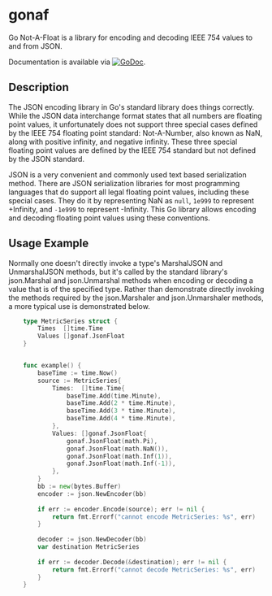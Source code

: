 # gonaf

Go Not-A-Float is a library for encoding and decoding IEEE 754 values
to and from JSON.

Documentation is available via
[![GoDoc](https://godoc.org/github.com/karrick/gonaf?status.svg)](https://godoc.org/github.com/karrick/gonaf).

## Description

The JSON encoding library in Go's standard library does things
correctly.  While the JSON data interchange format states that all
numbers are floating point values, it unfortunately does not support
three special cases defined by the IEEE 754 floating point standard:
Not-A-Number, also known as NaN, along with positive infinity, and
negative infinity.  These three special floating point values are
defined by the IEEE 754 standard but not defined by the JSON standard.

JSON is a very convenient and commonly used text based serialization
method.  There are JSON serialization libraries for most programming
languages that do support all legal floating point values, including
these special cases.  They do it by representing NaN as `null`,
`1e999` to represent +Infinity, and `-1e999` to represent -Infinity.
This Go library allows encoding and decoding floating point values
using these conventions.

## Usage Example

Normally one doesn't directly invoke a type's MarshalJSON and
UnmarshalJSON methods, but it's called by the standard library's
json.Marshal and json.Unmarshal methods when encoding or decoding a
value that is of the specified type.  Rather than demonstrate directly
invoking the methods required by the json.Marshaler and
json.Unmarshaler methods, a more typical use is demonstrated below.

```Go
    type MetricSeries struct {
        Times  []time.Time
        Values []gonaf.JsonFloat
    }


    func example() {
		baseTime := time.Now()
		source := MetricSeries{
		    Times:  []time.Time{
		        baseTime.Add(time.Minute),
		        baseTime.Add(2 * time.Minute),
		        baseTime.Add(3 * time.Minute),
		        baseTime.Add(4 * time.Minute),
		    },
		    Values: []gonaf.JsonFloat{
		        gonaf.JsonFloat(math.Pi),
		        gonaf.JsonFloat(math.NaN()),
		        gonaf.JsonFloat(math.Inf(1)),
		        gonaf.JsonFloat(math.Inf(-1)),
		    },
		}
		bb := new(bytes.Buffer)
		encoder := json.NewEncoder(bb)
		
		if err := encoder.Encode(source); err != nil {
		    return fmt.Errorf("cannot encode MetricSeries: %s", err)
		}
		
		decoder := json.NewDecoder(bb)
		var destination MetricSeries
		
		if err := decoder.Decode(&destination); err != nil {
		    return fmt.Errorf("cannot decode MetricSeries: %s", err)
		}
    }
```
